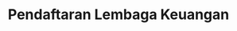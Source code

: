 ---
id: 150
title: Pendaftaran Lembaga Keuangan
linkurl: https://docs.google.com/document/d/1Al-IzdFQUbAykRfd24-SIMN7n1M3I1xsszPGgq0M7lw/edit?usp=sharing
fitur: resume
category: kup
topik: Akses Informasi Keuangan
type: word
tgl: 11 Desember 2019
---